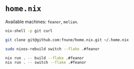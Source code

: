 # `home.nix`

Available machines: `feanor`, `melian`.

```bash
nix-shell -p git curl

git clone git@github.com:fnune/home.nix.git ~/.home.nix

sudo nixos-rebuild switch --flake .#feanor

nix run . -- build --flake .#feanor
nix run . -- switch --flake .#feanor
```
